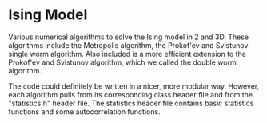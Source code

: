 # Ising Model
Various numerical algorithms to solve the Ising model in 2 and 3D. These algorithms include the Metropolis algorithm, the Prokof'ev and Svistunov single worm algorithm. Also included is a more efficient extension to the Prokof'ev and Svistunov algorithm, which we called the double worm algorithm.

The code could definitely be written in a nicer, more modular way. However, each algorithm pulls from its corresponding class header file and from the "statistics.h" header file. The statistics header file contains basic statistics functions and some autocorrelation functions. 
